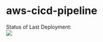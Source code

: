 # aws-cicd-pipeline

Status of Last Deployment:<br>
<img src="https://github.com/sibalex/aws-cicd-pipeline/workflows/CI-CD-Pipeline-AWS-S3-ElasticBeastalk/badge.svg?branch=master"><br>
